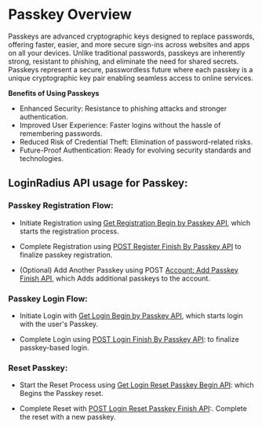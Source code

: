 # Passkey Overview

Passkeys are advanced cryptographic keys designed to replace passwords, offering faster, easier, and more secure sign-ins across websites and apps on all your devices. Unlike traditional passwords, passkeys are inherently strong, resistant to phishing, and eliminate the need for shared secrets.
Passkeys represent a secure, passwordless future where each passkey is a unique cryptographic key pair enabling seamless access to online services.

**Benefits of Using Passkeys**

- Enhanced Security: Resistance to phishing attacks and stronger authentication.
- Improved User Experience: Faster logins without the hassle of remembering passwords.
- Reduced Risk of Credential Theft: Elimination of password-related risks.
- Future-Proof Authentication: Ready for evolving security standards and technologies.

## LoginRadius API usage for Passkey:

### Passkey Registration Flow:

- Initiate Registration using [Get Registration Begin by Passkey API](/api/v2/customer-identity-api/passkey/registration-begin-by-passkey/), which starts the registration process.

- Complete Registration using [POST Register Finish By Passkey API](/api/v2/customer-identity-api/passkey/register-finish-by-passkey/) to finalize passkey registration.

- (Optional) Add Another Passkey using POST [Account: Add Passkey Finish API](/api/v2/customer-identity-api/passkey/add-passkey-finish/), which Adds additional passkeys to the account.

### Passkey Login Flow:

- Initiate Login with [Get Login Begin by Passkey API](/api/v2/customer-identity-api/passkey/login-begin-by-passkey/), which starts login with the user's Passkey.

- Complete Login using [POST Login Finish By Passkey API](/api/v2/customer-identity-api/passkey/login-finish-by-passkey/): to finalize passkey-based login.

### Reset Passkey:

- Start the Reset Process using [Get Login Reset Passkey Begin API](/api/v2/customer-identity-api/passkey/login-reset-passkey-begin/): which Begins the Passkey reset.

- Complete Reset with [POST Login Reset Passkey Finish API](/api/v2/customer-identity-api/passkey/login-reset-passkey-finish/):. Complete the reset with a new passkey.